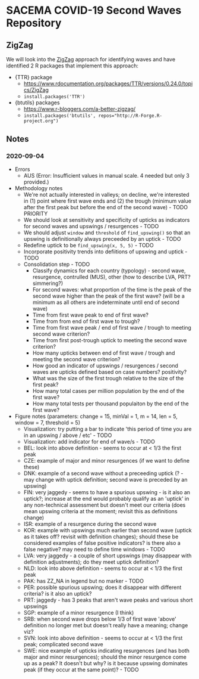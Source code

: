 # SACEMA COVID-19 Second Waves Repository

## ZigZag

We will look into the [ZigZag](https://school.stockcharts.com/doku.php?id=technical_indicators:zigzag) approach for identifying waves and have identified 2 R packages that implement this approach:

- {TTR} package
    - https://www.rdocumentation.org/packages/TTR/versions/0.24.0/topics/ZigZag
    - `install.packages('TTR')`
- {btutils} packages
    - https://www.r-bloggers.com/a-better-zigzag/
    - `install.packages('btutils', repos="http://R-Forge.R-project.org")`
    
## Notes

### 2020-09-04

- Errors
    - AUS (Error: Insufficient values in manual scale. 4 needed but only 3 provided.)
- Methodology notes
    - We're not actually interested in valleys; on decline, we're interested in (1) point where first wave ends and (2) the trough (minimum value after the first peak but before the end of the second wave) - TODO PRIORITY
    - We should look at sensitivity and specificity of upticks as indicators for second waves and upswings / resurgences - TODO
    - We should adjust `window` and `threshold` of `find_upswing()` so that an upswing is definitionally always preceeded by an uptick - TODO
    - Redefine uptick to be `find_upswing(x, 5, 5)` - TODO
    - Incorporate positivity trends into defiitions of upswing and uptick - TODO
    - Consolidation step - TODO
        - Classify dynamics for each country (typology) - second wave, resurgence, contrulled (MUS), other (how to describe LVA, PRT? simmering?)
        - For second waves: what proportion of the time is the peak of the second wave higher than the peak of the first wave? (will be a minimum as all others are indeterminate until end of second wave)
        - Time from first wave peak to end of first wave?
        - Time from from end of first wave to trough?
        - Time from first wave peak / end of first wave / trough to meeting second wave criterion?
        - Time from first post-trough uptick to meeting the second wave criterion?
        - How many upticks between end of first wave / trough and meeting the second wave criterion?
        - How good an indicator of upswings / resurgences / second waves are upticks defined based on case numbers? positivity?
        - What was the size of the first trough relative to the size of the first peak?
        - How many total cases per million population by the end of the first wave?
        - How many total tests per thousand populaiton by the end of the first wave?
- Figure notes (parameters: change = 15, minVal = 1, m = 14, len = 5, window = 7, threshold = 5)
    - Visualization: try putting a bar to indicate 'this period of time you are in an upswing / above / etc' - TODO
    - Visualization: add indicator for end of wave/s - TODO
    - BEL: look into above definition - seems to occur at < 1/3 the first peak
    - CZE: example of major and minor resurgences (if we want to define these)
    - DNK: example of a second wave without a preceeding uptick (? - may change with uptick definition; second wave is preceded by an upswing)
    - FIN: very jaggedy - seems to have a spurious upswing - is it also an uptick?; increase at the end would probably qualify as an 'uptick' in any non-technical assessment but doesn't meet our criteria (does mean upswing criteria at the moment; revisit this as definitions change)
    - ISR: example of a resurgence during the second wave
    - KOR: example with upswings much earlier than second wave (uptick as it takes off? revisit with definition changes); should these be considered examples of false positive indicators? is there also a false negative? may need to define time windows - TODO
    - LVA: very jaggedy - a couple of short upswings (may disappear with definition adjustments); do they meet uptick definition?
    - NLD: look into above definition - seems to occur at < 1/3 the first peak
    - PAK: has ZZ_NA in legend but no marker - TODO
    - PER: possible spurious upswing; does it disappear with different criteria? is it also an uptick?
    - PRT: jaggedy - has 3 peaks that aren't wave peaks and various short upswings
    - SGP: example of a minor resurgence (I think)
    - SRB: when second wave drops below 1/3 of first wave 'above' definition no longer met but doesn't really have a meaning; change viz?
    - SVN: look into above definition - seems to occur at < 1/3 the first peak; complicated second wave
    - SWE: nice example of upticks indicating resurgences (and has both major and minor resurgences); should the minor resurgence come up as a peak? It doesn't but why? is it because upswing dominates peak (if they occur at the same point)? - TODO
